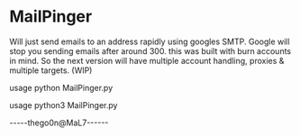 # MailPinger



Will just send emails to an address rapidly using googles SMTP. Google will stop you sending emails after around 300. this was built with burn accounts in mind. So the next version will have multiple account handling, proxies & multiple targets. (WIP)

usage python MailPinger.py

usage python3 MailPinger.py



-----thego0n@MaL7------
